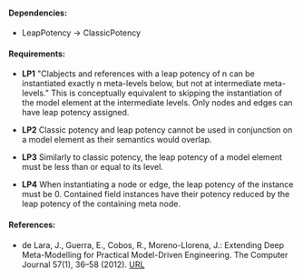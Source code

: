 #### Dependencies:
- LeapPotency &#8594; ClassicPotency

#### Requirements:
- **LP1** "Clabjects and references with a leap potency of n can be instantiated exactly n meta-levels below, but not at intermediate meta-levels." This is conceptually equivalent to skipping the instantiation of the model element at the intermediate levels. Only nodes and edges can have leap potency assigned.

- **LP2** Classic potency and leap potency cannot be used in conjunction on a model element as their semantics would overlap.

- **LP3** Similarly to classic potency, the leap potency of a model element must be less than or equal to its level.

- **LP4** When instantiating a node or edge, the leap potency of the instance must be 0. Contained field instances have their potency reduced by the leap potency of the containing meta node.

#### References:
- de Lara, J., Guerra, E., Cobos, R., Moreno-Llorena, J.: Extending Deep Meta-Modelling for Practical Model-Driven Engineering. The Computer Journal 57(1), 36–58 (2012). [URL](https://www.doi.org/10.1093/comjnl/bxs144) 
